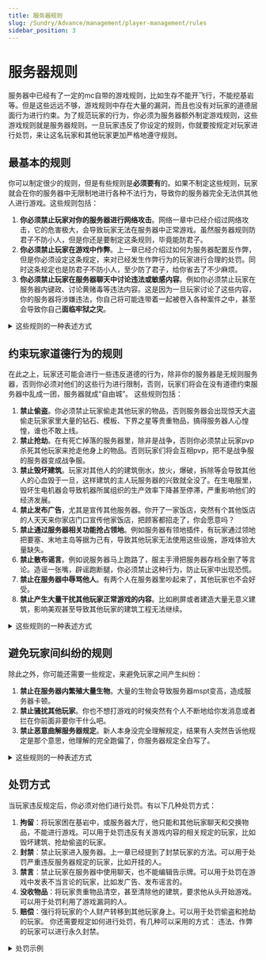 ```yaml
---
title: 服务器规则
slug: /Sundry/Advance/management/player-management/rules
sidebar_position: 3
---
```


# 服务器规则

服务器中已经有了一定的mc自带的游戏规则，比如生存不能开飞行，不能挖基岩等。但是这些远远不够，游戏规则中存在大量的漏洞，而且也没有对玩家的道德层面行为进行约束。为了规范玩家的行为，你必须为服务器额外制定游戏规则，这些游戏规则就是服务器规则。一旦玩家违反了你设定的规则，你就要按规定对玩家进行处罚，来让这名玩家和其他玩家更加严格地遵守规则。

## 最基本的规则

你可以制定很少的规则，但是有些规则是**必须要有**的。如果不制定这些规则，玩家就会在你的服务器中无限制地进行各种不法行为，导致你的服务器完全无法供其他人进行游戏。这些规则包括：

1. **你必须禁止玩家对你的服务器进行网络攻击**。网络一章中已经介绍过网络攻击，它的危害极大，会导致玩家无法在服务器中正常游戏。虽然服务器规则防君子不防小人，但是你还是要制定这条规则，毕竟能防君子。
2. **你必须禁止玩家在游戏中作弊**。上一章已经介绍过如何为服务器配置反作弊，但是你必须设定这条规定，来对已经发生作弊行为的玩家进行合理的处罚。同时这条规定也是防君子不防小人，至少防了君子，给你省去了不少麻烦。
3. **你必须禁止玩家在服务器聊天中讨论违法或敏感内容**。例如你必须禁止玩家在服务器内键政、讨论黄赌毒等违法内容。这是因为一旦玩家讨论了这些内容，你的服务器将涉嫌违法，你自己将可能连带着一起被卷入各种案件之中，甚至会导致你自己**面临牢狱之灾**。

<details>
  <summary>这些规则的一种表述方式</summary>

1. 禁止对服务器发起网络攻击，例如：DDoS攻击、假人压测、远程桌面爆破等。你的行为会导致所有玩家都无法正常进入服务器游戏。
2. 禁止在游戏中作弊(开挂)，例如：矿透、杀戮光环、未经允许使用特殊手段开创造、利用游戏机制或程序的漏洞等。你的行为会破坏游戏公平，造成其他人无法在服务器中正常游戏。
3. 禁止在游戏中讨论违法或敏感内容，例如不得提及政治人物、暗示一些政治性行为，也不能发送涉嫌黄赌毒的网站，或讨论相关内容。你不能以任何形式进行相关话题的讨论，包括通过聊天、建造建筑、为生物命名、写告示牌等。

</details>

## 约束玩家道德行为的规则

在此之上，玩家还可能会进行一些违反道德的行为，除非你的服务器是无规则服务器，否则你必须对他们的这些行为进行限制，否则，玩家们将会在没有道德约束服务器中乱成一团，服务器就成“自由城”。 这些规则包括：

1. **禁止偷盗**。你必须禁止玩家偷走其他玩家的物品，否则服务器会出现惊天大盗偷走玩家家里大量的钻石、模板、下界之星等贵重物品，搞得服务器人心惶惶，谁也不敢上线。
2. **禁止抢劫**。在有死亡掉落的服务器里，除非是战争，否则你必须禁止玩家pvp杀死其他玩家来抢走他身上的物品。否则玩家们将会互相pvp，把不是战争服的服务器变成战争服。
3. **禁止毁坏建筑**。玩家对其他人的的建筑倒水，放火，爆破，拆除等会导致其他人的心血毁于一旦，这样建筑的主人玩服务器的兴致就全没了。在生电服里，毁坏生电机器会导致机器所属组织的生产效率下降甚至停滞，严重影响他们的经济发展。
4. **禁止发布广告**，尤其是宣传其他服务器。你开了一家饭店，突然有个其他饭店的人天天来你家店门口宣传他家饭店，把顾客都招走了，你会愿意吗？
5. **禁止通过服务器相关功能抢占领地**。例如服务器有领地插件，有玩家通过领地把要塞、末地主岛等据为己有，导致其他玩家无法使用这些设施，游戏体验大量缺失。
6. **禁止散布谣言**。例如说服务器马上跑路了，服主手滑把服务器存档全删了等言论。造谣一张嘴，辟谣跑断腿，你必须禁止这种行为，防止玩家中出现恐慌。
7. **禁止在服务器中辱骂他人**。有两个人在服务器里吵起来了，其他玩家也不会好受。
8. **禁止产生大量干扰其他玩家正常游戏的内容**。比如刷屏或者建造大量无意义建筑，影响美观甚至导致其他玩家的建筑工程无法继续。

<details>
  <summary>这些规则的一种表述方式</summary>

1. 禁止偷盗，比如未经他人允许就从不属于自己的箱子中拿走物品。野外遇到的箱子也不要随意拿走里面的东西，因为这可能是其他已经下线的玩家正在开荒，或者是正在建造一些建筑。
2. 禁止抢劫，例如通过岩浆、放火、陷阱等杀死其他玩家来获取他身上的物品。
3. 禁止毁坏他人建筑。如果不小心破坏了他人建筑，必须马上修好，如果没有能力修复，必须尽快找到建筑主人协商解决。如果毁坏行为造成了建筑所有者时间的浪费或游戏内资源损失，你将受到处罚。
4. 禁止发布广告，包括其他服务器的广告，或其他产品的广告。
5. 禁止散布谣言，无论是否与服务器相关。
6. 禁止辱骂他人。你不能在服务器聊天中侮辱谩骂他人，也不能通过建筑、告示牌暗示等方式对他人进行辱骂或诋毁。
7. 禁止在服务器聊天区刷屏。
8. 禁止在公共区域建造大量无意义的建筑，一经发现将立即全部拆除，不予补偿。
9. 禁止用领地功能占领服务器内重要结构如末地传送门、要塞等或其他玩家的建筑。

</details>

## 避免玩家间纠纷的规则

除此之外，你可能还需要一些规定，来避免玩家之间产生纠纷：

1. **禁止在服务器内繁殖大量生物**。大量的生物会导致服务器mspt变高，造成服务器卡顿。
2. **禁止骚扰其他玩家**。你也不想打游戏的时候突然有个人不断地给你发消息或者拦在你前面非要你干什么吧。
3. **禁止恶意曲解服务器规定**。新人本身没完全理解规定，结果有人突然告诉他规定是那个意思，他理解的完全跑偏了，你服务器规定全白写了。

<details>
  <summary>这些规则的一种表述方式</summary>

1. 禁止在服务器内繁殖大量生物，尤其是建造巨大的村民交易所。大量的生物会导致服务器mspt变高，造成服务器卡顿，一经发现立即拆除，不予补偿。
2. 禁止骚扰其他玩家，包括向某玩家发出令他不适的言论或做出令他不适的行为，或未经其他玩家允许强行闯入其领地内。
3. 禁止向他人恶意曲解服务器规定，尤其是向新玩家以不当的方式解释服务器规定导致他理解错误甚至违反规定。
除了以上通用规定，各种具体类型的服务器也需要具体的规定。

</details>

## 处罚方式

当玩家违反规定后，你必须对他们进行处罚。有以下几种处罚方式：

1. **拘留**：将玩家困在基岩中，或服务器大厅，他只能和其他玩家聊天和交换物品，不能进行游戏。可以用于处罚违反有关游戏内容的相关规定的玩家，比如毁坏建筑、抢劫偷盗的玩家。
2. **封禁**：禁止玩家进入服务器。上一章已经提到了封禁玩家的方法。可以用于处罚严重违反服务器规定的玩家，比如开挂的人。
3. **禁言**：禁止玩家在服务器中使用聊天，也不能编辑告示牌。可以用于处罚在游戏中发表不当言论的玩家，比如发广告、发布谣言的。
4. **没收物品**：将玩家贵重物品清空，甚至清除他的建筑，要求他从头开始游戏。可以用于处罚利用了游戏漏洞的人。
5. **赔偿**：强行将玩家的个人财产转移到其他玩家身上。可以用于处罚偷盗和抢劫的玩家。
你还需要规定如何进行处罚，有几种可以采用的方式： 违法、作弊的玩家可以进行永久封禁。

<details>
    <summary>处罚示例</summary>

- 按照毁坏建筑的程度给玩家拘留几天几周甚至封禁。 按照辱骂他人的程度或谣言影响的严重性给玩家进行不同时长的禁言。
- 建造大量无意义建筑或滥用领地功能的玩家进行拘留。
- 如果玩家偷盗了其他玩家少量的贵重物品，可以仅要求玩家归还或赔偿。毁坏小型建筑时如果建筑所有者同意，也可以仅赔偿。

</details>
